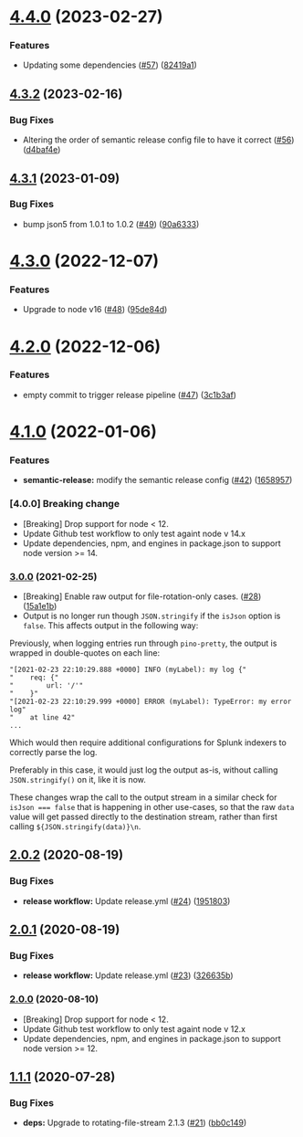 # [4.4.0](https://github.com/expediagroup/pino-rotating-file/compare/v4.3.2...v4.4.0) (2023-02-27)


### Features

* Updating some dependencies ([#57](https://github.com/expediagroup/pino-rotating-file/issues/57)) ([82419a1](https://github.com/expediagroup/pino-rotating-file/commit/82419a1f1f4d981d8597ea316063cd4589d5947c))

## [4.3.2](https://github.com/expediagroup/pino-rotating-file/compare/v4.3.1...v4.3.2) (2023-02-16)


### Bug Fixes

* Altering the order of semantic release config file to have it correct ([#56](https://github.com/expediagroup/pino-rotating-file/issues/56)) ([d4baf4e](https://github.com/expediagroup/pino-rotating-file/commit/d4baf4e628b4c9aaffeedb73abaeaf378526f2da))

## [4.3.1](https://github.com/expediagroup/pino-rotating-file/compare/v4.3.0...v4.3.1) (2023-01-09)


### Bug Fixes

* bump json5 from 1.0.1 to 1.0.2 ([#49](https://github.com/expediagroup/pino-rotating-file/issues/49)) ([90a6333](https://github.com/expediagroup/pino-rotating-file/commit/90a6333324185154bc10d569954f7988091584db))

# [4.3.0](https://github.com/expediagroup/pino-rotating-file/compare/v4.2.0...v4.3.0) (2022-12-07)


### Features

* Upgrade to node v16 ([#48](https://github.com/expediagroup/pino-rotating-file/issues/48)) ([95de84d](https://github.com/expediagroup/pino-rotating-file/commit/95de84d9c340d829f94ff8e6d9e1ebf1d115ac10))

# [4.2.0](https://github.com/expediagroup/pino-rotating-file/compare/v4.1.0...v4.2.0) (2022-12-06)


### Features

* empty commit to trigger release pipeline ([#47](https://github.com/expediagroup/pino-rotating-file/issues/47)) ([3c1b3af](https://github.com/expediagroup/pino-rotating-file/commit/3c1b3afee9d55dc8147713b11112bdef21d26e32))

# [4.1.0](https://github.com/expediagroup/pino-rotating-file/compare/v4.0.0...v4.1.0) (2022-01-06)

### Features

* **semantic-release:** modify the semantic release config ([#42](https://github.com/expediagroup/pino-rotating-file/issues/42)) ([1658957](https://github.com/expediagroup/pino-rotating-file/commit/1658957d21d4d03ac30c8ef996a9b930dfdcb3e0))

### [4.0.0] Breaking change

- [Breaking] Drop support for node < 12.
- Update Github test workflow to only test againt node v 14.x
- Update dependencies, npm, and engines in package.json to support node version >= 14.

### [3.0.0](https://github.com/expediagroup/pino-rotating-file/compare/v2.0.2...v3.0.0) (2021-02-25)

- [Breaking] Enable raw output for file-rotation-only cases. ([#28](https://github.com/ExpediaGroup/pino-rotating-file/pull/28)) ([15a1e1b](https://github.com/ExpediaGroup/pino-rotating-file/commit/2dbf9f0847d1a14de876dec2d64d4a7e115a1e1b))
- Output is no longer run though `JSON.stringify` if the `isJson` option is `false`. This affects output in the following way:

Previously, when logging entries run through `pino-pretty`, the output is wrapped in double-quotes on each line:
```
"[2021-02-23 22:10:29.888 +0000] INFO (myLabel): my log {"
"    req: {"
"        url: '/'"
"    }"
"[2021-02-23 22:10:29.999 +0000] ERROR (myLabel): TypeError: my error log"
"    at line 42"
...
```
Which would then require additional configurations for Splunk indexers to correctly parse the log.

Preferably in this case, it would just log the output as-is, without calling `JSON.stringify()` on it, like it is now.

These changes wrap the call to the output stream in a similar check for `isJson === false` that is happening in other use-cases, so that the raw `data` value will get passed directly to the destination stream, rather than first calling `${JSON.stringify(data)}\n`.

## [2.0.2](https://github.com/expediagroup/pino-rotating-file/compare/v2.0.1...v2.0.2) (2020-08-19)


### Bug Fixes

* **release workflow:** Update release.yml ([#24](https://github.com/expediagroup/pino-rotating-file/issues/24)) ([1951803](https://github.com/expediagroup/pino-rotating-file/commit/1951803758ec06624e7f1125230c7588c49e31e6))

## [2.0.1](https://github.com/expediagroup/pino-rotating-file/compare/v2.0.0...v2.0.1) (2020-08-19)


### Bug Fixes

* **release workflow:** Update release.yml ([#23](https://github.com/expediagroup/pino-rotating-file/issues/23)) ([326635b](https://github.com/expediagroup/pino-rotating-file/commit/326635b00615e2740563fc015949e9d604389dd4))

### [2.0.0](https://github.com/expediagroup/pino-rotating-file/compare/v1.1.1...v2.0.0) (2020-08-10)

- [Breaking] Drop support for node < 12.
- Update Github test workflow to only test againt node v 12.x
- Update dependencies, npm, and engines in package.json to support node version >= 12.

## [1.1.1](https://github.com/expediagroup/pino-rotating-file/compare/v1.1.0...v1.1.1) (2020-07-28)

### Bug Fixes

* **deps:** Upgrade to rotating-file-stream 2.1.3 ([#21](https://github.com/expediagroup/pino-rotating-file/issues/21)) ([bb0c149](https://github.com/expediagroup/pino-rotating-file/commit/bb0c1492e79812d5003f69aa01e963288ff49e23))
